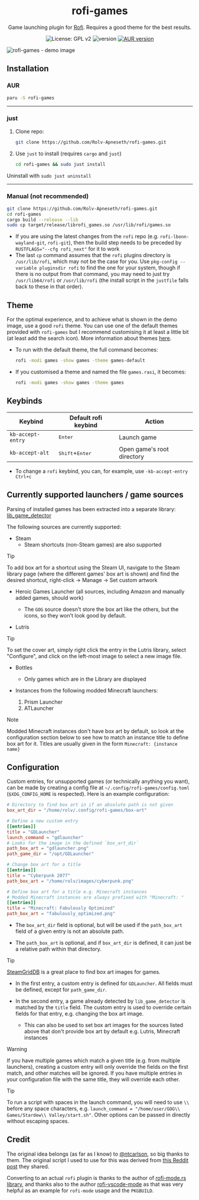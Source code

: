 <h1 align="center">rofi-games</h1>

<p align="center">Game launching plugin for <a href="https://github.com/davatorium/rofi">Rofi</a>. Requires a good theme for the best results.</p>

<p align="center">
  <img src="https://img.shields.io/badge/License-GPL_v2-green.svg" alt="License: GPL v2" />
  <img src="https://img.shields.io/github/v/tag/rolv-apneseth/rofi-games?label=version&color=blueviolet" alt="version" />
  <a href="https://aur.archlinux.org/packages/rofi-games"><img src="https://img.shields.io/aur/version/rofi-games" alt="AUR version" /></a>
</p>

![rofi-games - demo image](https://github.com/Rolv-Apneseth/rofi-games/assets/69486699/62b89187-c94d-464f-a942-2e66385db5e0)

## Installation

### AUR

```bash
paru -S rofi-games
```

---

### just

1. Clone repo:

    ```bash
    git clone https://github.com/Rolv-Apneseth/rofi-games.git
    ```

2. Use `just` to install (requires `cargo` and `just`)

    ```bash
    cd rofi-games && sudo just install
    ```

Uninstall with `sudo just uninstall`

---

### Manual (not recommended)

```bash
git clone https://github.com/Rolv-Apneseth/rofi-games.git
cd rofi-games
cargo build --release --lib
sudo cp target/release/librofi_games.so /usr/lib/rofi/games.so
```

- If you are using the latest changes from the `rofi` repo (e.g. `rofi-lbonn-wayland-git`, `rofi-git`), then the build step needs to be preceded by `RUSTFLAGS="--cfg rofi_next"` for it to work
- The last `cp` command assumes that the `rofi` plugins directory is `/usr/lib/rofi`, which may not be the case for you. Use `pkg-config --variable pluginsdir rofi` to find the one for your system, though if there is no output from that command, you may need to just try `/usr/lib64/rofi` or `/usr/lib/rofi` (the install script in the `justfile` falls back to these in that order).

## Theme

For the optimal experience, and to achieve what is shown in the demo image, use a good `rofi` theme. You can use one of the default themes provided with `rofi-games` but I recommend customising it at least a little bit (at least add the search icon). More information about themes [here](./themes/).

- To run with the default theme, the full command becomes:

    ```bash
    rofi -modi games -show games -theme games-default
    ```

- If you customised a theme and named the file `games.rasi`, it becomes:

    ```bash
    rofi -modi games -show games -theme games
    ```

## Keybinds

| Keybind           | Default rofi keybind              | Action                     |
|-------------------|-----------------------------------|----------------------------|
| `kb-accept-entry` | <kbd>Enter</kbd>                  | Launch game                |
| `kb-accept-alt`   | <kbd>Shift</kbd>+<kbd>Enter</kbd> | Open game's root directory |

- To change a `rofi` keybind, you can, for example, use `-kb-accept-entry Ctrl+c`

## Currently supported launchers / game sources

Parsing of installed games has been extracted into a separate library: [lib_game_detector](https://github.com/Rolv-Apneseth/lib_game_detector)

The following sources are currently supported:

- Steam
  - Steam shortcuts (non-Steam games) are also supported

> [!TIP]
> To add box art for a shortcut using the Steam UI, navigate to the Steam library page (where the different games' box art is shown) and find the desired shortcut, right-click -> Manage -> Set custom artwork

- Heroic Games Launcher (all sources, including Amazon and manually added games, should work)
  - The `GOG` source doesn't store the box art like the others, but the icons, so they won't look good by default.

- Lutris

> [!TIP]  
> To set the cover art, simply right click the entry in the Lutris library, select "Configure", and click on the left-most image to select a new image file.

- Bottles
  - Only games which are in the Library are displayed

- Instances from the following modded Minecraft launchers:
    1. Prism Launcher
    2. ATLauncher

> [!NOTE]
> Modded Minecraft instances don't have box art by default, so look at the configuration section below to see how to match an instance title to define box art for it. Titles are usually given in the form `Minecraft: {instance name}`

## Configuration

Custom entries, for unsupported games (or technically anything you want), can be made by creating a config file at `~/.config/rofi-games/config.toml` (`$XDG_CONFIG_HOME` is respected). Here is an example configuration:

```toml
# Directory to find box art in if an absolute path is not given
box_art_dir = "/home/rolv/.config/rofi-games/box-art"

# Define a new custom entry
[[entries]]
title = "GDLauncher"
launch_command = "gdlauncher"
# Looks for the image in the defined `box_art_dir`
path_box_art = "gdlauncher.png"
path_game_dir = "/opt/GDLauncher"

# Change box art for a title
[[entries]]
title = "Cyberpunk 2077"
path_box_art = "/home/rolv/images/cyberpunk.png"

# Define box art for a title e.g. Minecraft instances
# Modded Minecraft instances are always prefixed with "Minecraft: "
[[entries]]
title = "Minecraft: Fabulously Optimized"
path_box_art = "fabulously_optimized.png"
```

- The `box_art_dir` field is optional, but will be used if the `path_box_art` field of a given entry is not an absolute path.

- The `path_box_art` is optional, and if `box_art_dir` is defined, it can just be a relative path within that directory.

> [!TIP]
> [SteamGridDB](https://www.steamgriddb.com/grids) is a great place to find box art images for games.

- In the first entry, a custom entry is defined for `GDLauncher`. All fields must be defined, except for `path_game_dir`.

- In the second entry, a game already detected by `lib_game_detector` is matched by the `title` field. The
  custom entry is used to override certain fields for that entry, e.g. changing the box art image.
  - This can also be used to set box art images for the sources listed above that don't provide box art
  by default e.g. Lutris, Minecraft instances

> [!WARNING]
> If you have multiple games which match a given title (e.g. from multiple launchers), creating a custom entry will only override the fields on the first match, and other matches will be ignored. If you have multiple entries in your configuration file with the same title, they will override each other.

> [!TIP]
> To run a script with spaces in the launch command, you will need to use `\\` before any space characters, e.g. `launch_command = "/home/user/GOG\\ Games/Stardew\\ Valley/start.sh"`. Other options can be passed in directly without escaping spaces.

## Credit

The original idea belongs (as far as I know) to [@ntcarlson](https://github.com/ntcarlson), so big thanks to them. The original script I used to use for this was derived from [this Reddit post](https://www.reddit.com/r/unixporn/comments/p5b0qv/i3_misusing_rofi_as_a_game_launcher/) they shared.

Converting to an actual `rofi` plugin is thanks to the author of [rofi-mode.rs library](https://github.com/SabrinaJewson/rofi-mode.rs), and thanks also to the author [rofi-vscode-mode](https://github.com/fuljo/rofi-vscode-mode) as that was very helpful as an example for `rofi-mode` usage and the `PKGBUILD`.
